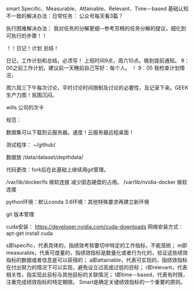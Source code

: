 smart Specific、Measurable、Attainable、Relevant、Time－based
基础认知不一致的解决办法：日常任务： 公众号每天看3篇？

执行困难解决办法： 我对任务的分解更细--参考苏畅的任务分解的提议，细化到可执行的步骤！！

！！日记！计划  总结！

日记，工作计划和总结，必须写！
上班时间9点，周六10点。晚到提前通知。
9：00之前工作计划，建议前一天睡前自己写好：每个人。 ！
9：05 我检查计划情况，



周六周三下午每次讨论，平时讨论时间限制及讨论的必要性，及记录下来。GEEK生产力图！氛围沉闷。

wills 公司的次卡









规范：

数据集可以下载到云服务器。速度！云服务器远程桌面！

测试程序：  ~/github/

数据放  /data/dataset/depthdata/

代码更改：fork后在此基础上继续用git管理。

/var/lib/docker/fs  做软连接 减少固态硬盘的占用。
/var/lib/nvidia-docker 做软连接


python环境：默认conda 3.6环境：其他特殊要求再建立新环境





git 版本管理

 

cuda安装：  https://developer.nvidia.com/cuda-downloads   网络安装方式： apt-get install cuda





s即specific，代表具体的，指绩效考核要切中特定的工作指标，不能笼统；
m即measurable，代表可度量的，指绩效指标是数量化或者行为化的，验证这些绩效指标的数据或者信息是可以获得的；
a即attainable，代表可实现的，指绩效指标在付出努力的情况下可以实现，避免设立过高或过低的目标；
r即relevant，代表相关性，指实现此目标与其他目标的关联情况；
t即time－based，代表有时限，注重完成绩效指标的特定期限。
Smart是确定关键绩效指标的一个重要的原则。


